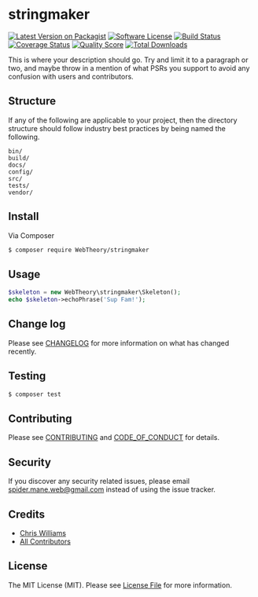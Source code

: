 # stringmaker

[![Latest Version on Packagist][ico-version]][link-packagist]
[![Software License][ico-license]](LICENSE.md)
[![Build Status][ico-travis]][link-travis]
[![Coverage Status][ico-scrutinizer]][link-scrutinizer]
[![Quality Score][ico-code-quality]][link-code-quality]
[![Total Downloads][ico-downloads]][link-downloads]


This is where your description should go. Try and limit it to a paragraph or two, and maybe throw in a mention of what
PSRs you support to avoid any confusion with users and contributors.

## Structure

If any of the following are applicable to your project, then the directory structure should follow industry best practices by being named the following.

```
bin/
build/
docs/
config/
src/
tests/
vendor/
```

## Install

Via Composer

```bash
$ composer require WebTheory/stringmaker
```

## Usage

```php
$skeleton = new WebTheory\stringmaker\Skeleton();
echo $skeleton->echoPhrase('Sup Fam!');
```

## Change log

Please see [CHANGELOG](CHANGELOG.md) for more information on what has changed recently.

## Testing

```bash
$ composer test
```

## Contributing

Please see [CONTRIBUTING](CONTRIBUTING.md) and [CODE_OF_CONDUCT](CODE_OF_CONDUCT.md) for details.

## Security

If you discover any security related issues, please email spider.mane.web@gmail.com instead of using the issue tracker.

## Credits

* [Chris Williams][link-author]
* [All Contributors][link-contributors]

## License

The MIT License (MIT). Please see [License File](LICENSE.md) for more information.

[ico-version]: https://img.shields.io/packagist/v/WebTheory/stringmaker.svg?style=flat-square
[ico-license]: https://img.shields.io/badge/license-MIT-brightgreen.svg?style=flat-square
[ico-travis]: https://img.shields.io/travis/spider-mane/stringmaker/master.svg?style=flat-square
[ico-scrutinizer]: https://img.shields.io/scrutinizer/coverage/g/spider-mane/stringmaker.svg?style=flat-square
[ico-code-quality]: https://img.shields.io/scrutinizer/g/spider-mane/stringmaker.svg?style=flat-square
[ico-downloads]: https://img.shields.io/packagist/dt/WebTheory/stringmaker.svg?style=flat-square
[link-packagist]: https://packagist.org/packages/WebTheory/stringmaker
[link-travis]: https://travis-ci.org/spider-mane/stringmaker
[link-scrutinizer]: https://scrutinizer-ci.com/g/spider-mane/stringmaker/code-structure
[link-code-quality]: https://scrutinizer-ci.com/g/spider-mane/stringmaker
[link-downloads]: https://packagist.org/packages/WebTheory/stringmaker
[link-author]: https://github.com/spider-mane
[link-contributors]: ../../contributors
